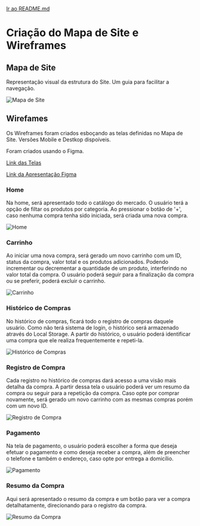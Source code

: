 [Ir ao README.md](../../../README.md "Ir para README.d")

# Criação do Mapa de Site e Wireframes

## Mapa de Site

Representação visual da estrutura do Site. Um guia para facilitar a navegação.

![Mapa de Site](./Mapa%20de%20Site/Mapa-de-Site.drawio.png)

## Wirefames

Os Wireframes foram criados esboçando as telas definidas no Mapa de Site. Versões Mobile e Destkop dispoíveis.

Foram criados usando o Figma. 

[Link das Telas](https://www.figma.com/design/l140sUsQCXrcC5s0D0BjIR/projeto-mercadinho-online?node-id=0-1&p=f&t=ll35q1yGRSjP2xrw-0 "Figma")

[Link da Apresentação Figma](https://www.figma.com/proto/l140sUsQCXrcC5s0D0BjIR/projeto-mercadinho-online?node-id=0-1&p=f&t=ll35q1yGRSjP2xrw-0&scaling=scale-down&content-scaling=fixed&page-id=0%3A1&starting-point-node-id=1%3A3 "Figma")

### Home

Na home, será apresentado todo o catálogo do mercado. O usuário terá a opção de filtar os produtos por categoria. Ao pressionar o botão de '+', caso nenhuma compra tenha sido iniciada, será criada uma nova compra.

![Home](./Wireframes/Mobile/home.png "Home")

### Carrinho

Ao iniciar uma nova compra, será gerado um novo carrinho com um ID, status da compra, valor total e os produtos adicionados. Podendo incrementar ou decrementar a quantidade de um produto, interferindo no valor total da compra. O usuário poderá seguir para a finalização da compra ou se preferir, poderá excluir o carrinho.

![Carrinho](./Wireframes/Mobile/carrinho.png "Carrinho")

### Histórico de Compras

No histórico de compras, ficará todo o registro de compras daquele usuário. Como não terá sistema de login, o histórico será armazenado através do Local Storage. A partir do histórico, o usuário poderá identificar uma compra que ele realiza frequentemente e repeti-la.

![Histórico de Compras](./Wireframes/Mobile/historico-compras.png "Histórico de Compras")

### Registro de Compra

Cada registro no histórico de compras dará acesso a uma visão mais detalha da compra. A partir dessa tela o usuário poderá ver um resumo da compra ou seguir para a repetição da compra. Caso opte por comprar novamente, será gerado um novo carrinho com as mesmas compras porém com um novo ID.

![Registro de Compra](./Wireframes/Mobile/registro-compra.png "Registro de Compra")

### Pagamento

Na tela de pagamento, o usuário poderá escolher a forma que deseja efetuar o pagamento e como deseja receber a compra, além de preencher o telefone e também o endereço, caso opte por entrega a domicílio.

![Pagamento](./Wireframes/Mobile/pagamento.png "Pagamento")

### Resumo da Compra

Aqui será apresentado o resumo da compra e um botão para ver a compra detalhatamente, direcionando para o registro da compra.

![Resumo da Compra](./Wireframes/Mobile/resumo-compra.png "Resumo da Compra")